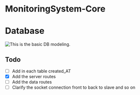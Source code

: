 # MonitoringSystem-Core



Database
======
![This is the basic DB modeling.](https://i.imgur.com/jTWui9m.png "This is the db model.")

## Todo
* [ ] Add in each table created_AT
* [x] Add the server routes
* [ ] Add the data routes
* [ ] Clarify the socket connection front to back to slave and so on